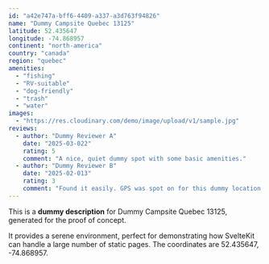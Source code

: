```yaml
---
id: "a42e747a-bff6-4409-a337-a3d763f94826"
name: "Dummy Campsite Quebec 13125"
latitude: 52.435647
longitude: -74.868957
continent: "north-america"
country: "canada"
region: "quebec"
amenities:
  - "fishing"
  - "RV-suitable"
  - "dog-friendly"
  - "trash"
  - "water"
images:
  - "https://res.cloudinary.com/demo/image/upload/v1/sample.jpg"
reviews:
  - author: "Dummy Reviewer A"
    date: "2025-03-022"
    rating: 5
    comment: "A nice, quiet dummy spot with some basic amenities."
  - author: "Dummy Reviewer B"
    date: "2025-02-013"
    rating: 3
    comment: "Found it easily. GPS was spot on for this dummy location."
---
```


This is a **dummy description** for Dummy Campsite Quebec 13125, generated for the proof of concept.

It provides a serene environment, perfect for demonstrating how SvelteKit can handle a large number of static pages. The coordinates are 52.435647, -74.868957.
